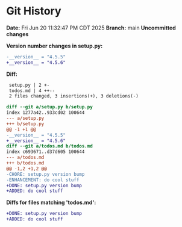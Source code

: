 # Git History
**Date:** Fri Jun 20 11:32:47 PM CDT 2025
**Branch:** main
**Uncommitted changes**

**Version number changes in setup.py:**
```diff
-__version__ = "4.5.5"
+__version__ = "4.5.6"
```

**Diff:**
```diff
 setup.py | 2 +-
 todos.md | 4 ++--
 2 files changed, 3 insertions(+), 3 deletions(-)

diff --git a/setup.py b/setup.py
index 1277a42..933cd02 100644
--- a/setup.py
+++ b/setup.py
@@ -1 +1 @@
-__version__ = "4.5.5"
+__version__ = "4.5.6"
diff --git a/todos.md b/todos.md
index c693671..d37d605 100644
--- a/todos.md
+++ b/todos.md
@@ -1,2 +1,2 @@
-CHORE: setup.py version bump
-ENHANCEMENT: do cool stuff
+DONE: setup.py version bump
+ADDED: do cool stuff
```

**Diffs for files matching 'todos.md':**
```diff
+DONE: setup.py version bump
+ADDED: do cool stuff
```
